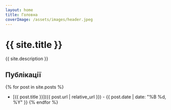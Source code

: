 ```yaml
---
layout: home
title: Головна
coverImage: /assets/images/header.jpeg
---
```


# {{ site.title }}

{{ site.description }}

## Публікації

{% for post in site.posts %}
- [{{ post.title }}]({{ post.url | relative_url }}) - {{ post.date | date: "%B %d, %Y" }}
{% endfor %}